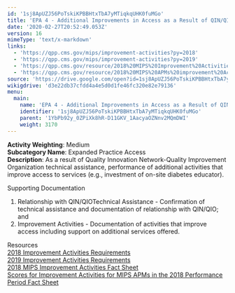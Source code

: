 ```yaml
---
id: '1sj8ApUZJ56PoTskiKPBBHtxTbA7yMTiqkqUHK0fuMGo'
title: 'EPA 4 - Additional Improvements in Access as a Result of QIN/QIO TA'
date: '2020-02-27T20:52:49.053Z'
version: 16
mimeType: 'text/x-markdown'
links:
  - 'https://qpp.cms.gov/mips/improvement-activities?py=2018'
  - 'https://qpp.cms.gov/mips/improvement-activities?py=2019'
  - 'https://qpp.cms.gov/resource/2018%20MIPS%20Improvement%20Activities%20Fact%20Sheet'
  - 'https://qpp.cms.gov/resource/2018%20MIPS%20APMs%20improvement%20Activities%20scores%20fact%20sheet'
source: 'https://drive.google.com/open?id=1sj8ApUZJ56PoTskiKPBBHtxTbA7yMTiqkqUHK0fuMGo'
wikigdrive: 'd3e22db37cfdd4a4e5d0d1fe46fc320e82e79136'
menu:
  main:
    name: 'EPA 4 - Additional Improvements in Access as a Result of QIN/QIO TA'
    identifier: '1sj8ApUZJ56PoTskiKPBBHtxTbA7yMTiqkqUHK0fuMGo'
    parent: '1YbPb92y_0ZPiXk8hR-D11GKV_1AacyaOZNnv2MQmDWI'
    weight: 3170
---
```





**Activity Weighting**: Medium  
**Subcategory Name**: Expanded Practice Access  
**Description**: As a result of Quality Innovation Network-Quality Improvement Organization technical assistance, performance of additional activities that improve access to services (e.g., investment of on-site diabetes educator).




Supporting Documentation
1. Relationship with QIN/QIOTechnical Assistance - Confirmation of technical assistance and documentation of relationship with QIN/QIO; and 
2. Improvement Activities - Documentation of activities that improve access including support on additional services offered.




Resources  
[2018 Improvement Activities Requirements](https://qpp.cms.gov/mips/improvement-activities?py=2018)  
[2019 Improvement Activities Requirements](https://qpp.cms.gov/mips/improvement-activities?py=2019)  
[2018 MIPS Improvement Activities Fact Sheet](https://qpp.cms.gov/resource/2018%20MIPS%20Improvement%20Activities%20Fact%20Sheet)  
[Scores for Improvement Activities for MIPS APMs in the 2018 Performance Period Fact Sheet](https://qpp.cms.gov/resource/2018%20MIPS%20APMs%20improvement%20Activities%20scores%20fact%20sheet)
